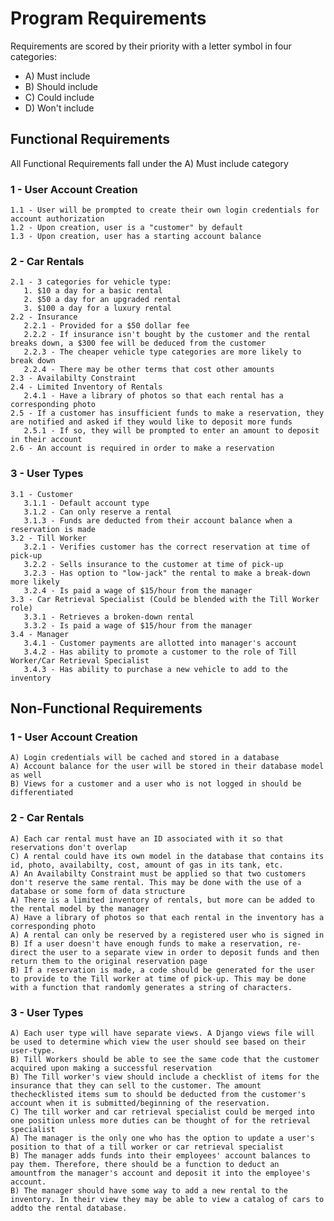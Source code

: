 # Program Requirements
Requirements are scored by their priority with a letter symbol in four categories:
- A) Must include
- B) Should include
- C) Could include
- D) Won't include
## Functional Requirements 
All Functional Requirements fall under the A) Must include category   
### 1 - User Account Creation
    1.1 - User will be prompted to create their own login credentials for account authorization
    1.2 - Upon creation, user is a "customer" by default
    1.3 - Upon creation, user has a starting account balance
### 2 - Car Rentals
    2.1 - 3 categories for vehicle type:
       1. $10 a day for a basic rental
       2. $50 a day for an upgraded rental
       3. $100 a day for a luxury rental
    2.2 - Insurance
       2.2.1 - Provided for a $50 dollar fee
       2.2.2 - If insurance isn't bought by the customer and the rental breaks down, a $300 fee will be deduced from the customer
       2.2.3 - The cheaper vehicle type categories are more likely to break down
       2.2.4 - There may be other terms that cost other amounts
    2.3 - Availabilty Constraint
    2.4 - Limited Inventory of Rentals
       2.4.1 - Have a library of photos so that each rental has a corresponding photo
    2.5 - If a customer has insufficient funds to make a reservation, they are notified and asked if they would like to deposit more funds
       2.5.1 - If so, they will be prompted to enter an amount to deposit in their account
    2.6 - An account is required in order to make a reservation
### 3 - User Types
    3.1 - Customer
       3.1.1 - Default account type
       3.1.2 - Can only reserve a rental
       3.1.3 - Funds are deducted from their account balance when a reservation is made
    3.2 - Till Worker
       3.2.1 - Verifies customer has the correct reservation at time of pick-up
       3.2.2 - Sells insurance to the customer at time of pick-up
       3.2.3 - Has option to "low-jack" the rental to make a break-down more likely
       3.2.4 - Is paid a wage of $15/hour from the manager
    3.3 - Car Retrieval Specialist (Could be blended with the Till Worker role)
       3.3.1 - Retrieves a broken-down rental
       3.3.2 - Is paid a wage of $15/hour from the manager
    3.4 - Manager
       3.4.1 - Customer payments are allotted into manager's account
       3.4.2 - Has ability to promote a customer to the role of Till Worker/Car Retrieval Specialist
       3.4.3 - Has ability to purchase a new vehicle to add to the inventory
## Non-Functional Requirements
### 1 - User Account Creation
    A) Login credentials will be cached and stored in a database
    A) Account balance for the user will be stored in their database model as well
    B) Views for a customer and a user who is not logged in should be differentiated
### 2 - Car Rentals
    A) Each car rental must have an ID associated with it so that reservations don't overlap
    C) A rental could have its own model in the database that contains its id, photo, availabilty, cost, amount of gas in its tank, etc.
    A) An Availabilty Constraint must be applied so that two customers don't reserve the same rental. This may be done with the use of a database or some form of data structure
    A) There is a limited inventory of rentals, but more can be added to the rental model by the manager
    A) Have a library of photos so that each rental in the inventory has a corresponding photo
    A) A rental can only be reserved by a registered user who is signed in
    B) If a user doesn't have enough funds to make a reservation, re-direct the user to a separate view in order to deposit funds and then return them to the original reservation page
    B) If a reservation is made, a code should be generated for the user to provide to the Till worker at time of pick-up. This may be done with a function that randomly generates a string of characters.
### 3 - User Types
    A) Each user type will have separate views. A Django views file will be used to determine which view the user should see based on their user-type.
    B) Till Workers should be able to see the same code that the customer acquired upon making a successful reservation
    B) The Till worker's view should include a checklist of items for the insurance that they can sell to the customer. The amount thechecklisted items sum to should be deducted from the customer's account when it is submitted/beginning of the reservation.
    C) The till worker and car retrieval specialist could be merged into one position unless more duties can be thought of for the retrieval specialist
    A) The manager is the only one who has the option to update a user's position to that of a till worker or car retrieval specialist
    B) The manager adds funds into their employees' account balances to pay them. Therefore, there should be a function to deduct an amountfrom the manager's account and deposit it into the employee's account.
    B) The manager should have some way to add a new rental to the inventory. In their view they may be able to view a catalog of cars to addto the rental database.